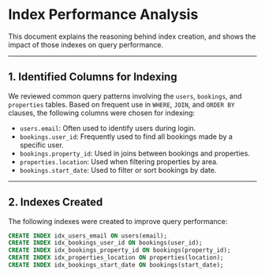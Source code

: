 # Index Performance Analysis

This document explains the reasoning behind index creation, and shows the impact of those indexes on query performance.

---

## 1. Identified Columns for Indexing

We reviewed common query patterns involving the `users`, `bookings`, and `properties` tables. Based on frequent use in `WHERE`, `JOIN`, and `ORDER BY` clauses, the following columns were chosen for indexing:

- `users.email`: Often used to identify users during login.
- `bookings.user_id`: Frequently used to find all bookings made by a specific user.
- `bookings.property_id`: Used in joins between bookings and properties.
- `properties.location`: Used when filtering properties by area.
- `bookings.start_date`: Used to filter or sort bookings by date.

---

## 2. Indexes Created

The following indexes were created to improve query performance:

```sql
CREATE INDEX idx_users_email ON users(email);
CREATE INDEX idx_bookings_user_id ON bookings(user_id);
CREATE INDEX idx_bookings_property_id ON bookings(property_id);
CREATE INDEX idx_properties_location ON properties(location);
CREATE INDEX idx_bookings_start_date ON bookings(start_date);
